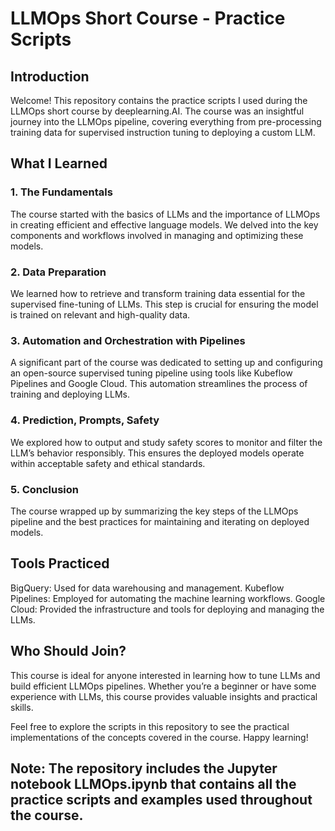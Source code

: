 # LLMOps Short Course - Practice Scripts
## Introduction
Welcome! This repository contains the practice scripts I used during the LLMOps short course by deeplearning.AI. The course was an insightful journey into the LLMOps pipeline, covering everything from pre-processing training data for supervised instruction tuning to deploying a custom LLM.

## What I Learned
### 1. The Fundamentals
The course started with the basics of LLMs and the importance of LLMOps in creating efficient and effective language models. We delved into the key components and workflows involved in managing and optimizing these models.

### 2. Data Preparation
We learned how to retrieve and transform training data essential for the supervised fine-tuning of LLMs. This step is crucial for ensuring the model is trained on relevant and high-quality data.

### 3. Automation and Orchestration with Pipelines
A significant part of the course was dedicated to setting up and configuring an open-source supervised tuning pipeline using tools like Kubeflow Pipelines and Google Cloud. This automation streamlines the process of training and deploying LLMs.

### 4. Prediction, Prompts, Safety
We explored how to output and study safety scores to monitor and filter the LLM’s behavior responsibly. This ensures the deployed models operate within acceptable safety and ethical standards.

### 5. Conclusion
The course wrapped up by summarizing the key steps of the LLMOps pipeline and the best practices for maintaining and iterating on deployed models.

## Tools Practiced
BigQuery: Used for data warehousing and management.
Kubeflow Pipelines: Employed for automating the machine learning workflows.
Google Cloud: Provided the infrastructure and tools for deploying and managing the LLMs.

## Who Should Join?
This course is ideal for anyone interested in learning how to tune LLMs and build efficient LLMOps pipelines. Whether you’re a beginner or have some experience with LLMs, this course provides valuable insights and practical skills.

Feel free to explore the scripts in this repository to see the practical implementations of the concepts covered in the course. Happy learning!

## Note: The repository includes the Jupyter notebook LLMOps.ipynb that contains all the practice scripts and examples used throughout the course.
